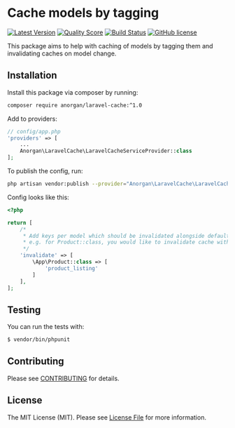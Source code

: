 # Cache models by tagging

[![Latest Version](https://img.shields.io/github/release/anorgan/laravel-cache.svg?style=flat-square)](https://github.com/anorgan/laravel-cache/releases)
[![Quality Score](https://img.shields.io/scrutinizer/g/anorgan/laravel-cache.svg?style=flat-square)](https://scrutinizer-ci.com/g/anorgan/laravel-cache/?branch=master)
[![Build Status](https://img.shields.io/travis/anorgan/laravel-cache.svg?style=flat-square)](https://travis-ci.org/anorgan/laravel-cache)
[![GitHub license](https://img.shields.io/badge/license-MIT-blue.svg?style=flat-square)](https://raw.githubusercontent.com/anorgan/laravel-cache/master/LICENSE)

This package aims to help with caching of models by tagging them and invalidating caches on model change.

## Installation

Install this package via composer by running:

```bash
composer require anorgan/laravel-cache:^1.0
```

Add to providers:

```php
// config/app.php
'providers' => [
    ...
    Anorgan\LaravelCache\LaravelCacheServiceProvider::class
];
```

To publish the config, run:

```bash
php artisan vendor:publish --provider="Anorgan\LaravelCache\LaravelCacheServiceProvider" --tag="config"
```

Config looks like this:

```php
<?php

return [
    /*
     * Add keys per model which should be invalidated alongside default model key and tags,
     * e.g. for Product::class, you would like to invalidate cache with key "product_listing"
     */
    'invalidate' => [
        \App\Product::class => [
            'product_listing'
        ]
    ],
];

```

## Testing

You can run the tests with:

```bash
$ vendor/bin/phpunit
```

## Contributing

Please see [CONTRIBUTING](CONTRIBUTING.md) for details.

## License

The MIT License (MIT). Please see [License File](LICENSE) for more information.
